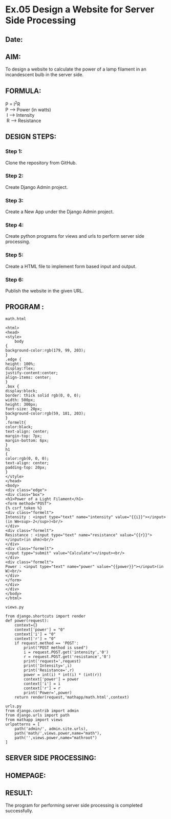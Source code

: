 # Ex.05 Design a Website for Server Side Processing
## Date:

## AIM:
 To design a website to calculate the power of a lamp filament in an incandescent bulb in the server side. 


## FORMULA:
P = I<sup>2</sup>R
<br> P --> Power (in watts)
<br> I --> Intensity
<br> R --> Resistance

## DESIGN STEPS:

### Step 1:
Clone the repository from GitHub.

### Step 2:
Create Django Admin project.

### Step 3:
Create a New App under the Django Admin project.

### Step 4:
Create python programs for views and urls to perform server side processing.

### Step 5:
Create a HTML file to implement form based input and output.

### Step 6:
Publish the website in the given URL.

## PROGRAM :
```
math.html

<html>
<head>
<style>
    body 
{
background-color:rgb(179, 99, 203);
}
.edge {
height: 100%;
display:flex;
justify-content:center;
align-items: center;
}
.box {
display:block;
border: thick solid rgb(0, 0, 0);
width: 500px;
height: 300px;
font-size: 20px;
background-color:rgb(59, 181, 203);
}
.formelt{
color:black;
text-align: center;
margin-top: 7px;
margin-bottom: 6px;
}
h1
{
color:rgb(0, 0, 0);
text-align: center;
padding-top: 20px;
}
</style>
</head>
<body>
<div class="edge">
<div class="box">
<h1>Power of a Light Filament</h1>
<form method="POST">
{% csrf_token %}
<div class="formelt">
Intensity : <input type="text" name="intensity" value="{{i}}"></input>(in Wm<sup>-2</sup>)<br/>
</div>
<div class="formelt">
Resistance : <input type="text" name="resistance" value="{{r}}"></input>(in ohm)<br/>
</div>
<div class="formelt">
<input type="submit" value="Calculate"></input><br/>
</div>
<div class="formelt">
Power : <input type="text" name="power" value="{{power}}"></input>(in W)<br/>
</div>
</form>
</div>
</div>
</body>
</html>

views.py

from django.shortcuts import render 
def power(request): 
    context={} 
    context['power'] = "0" 
    context['i'] = "0" 
    context['r'] = "0" 
    if request.method == 'POST': 
        print("POST method is used")
        i = request.POST.get('intensity','0')
        r = request.POST.get('resistance','0')
        print('request=',request) 
        print('Intensity=',i) 
        print('Resistance=',r) 
        power = int(i) * int(i) * (int(r)) 
        context['power'] = power 
        context['i'] = i
        context['r'] = r 
        print('Power=',power) 
    return render(request,'mathapp/math.html',context)

urls.py
from django.contrib import admin
from django.urls import path
from mathapp import views
urlpatterns = [
    path('admin/', admin.site.urls),
    path('math/',views.power,name="math"),
    path('',views.power,name="mathroot")
]

```

## SERVER SIDE PROCESSING:


## HOMEPAGE:


## RESULT:
The program for performing server side processing is completed successfully.

